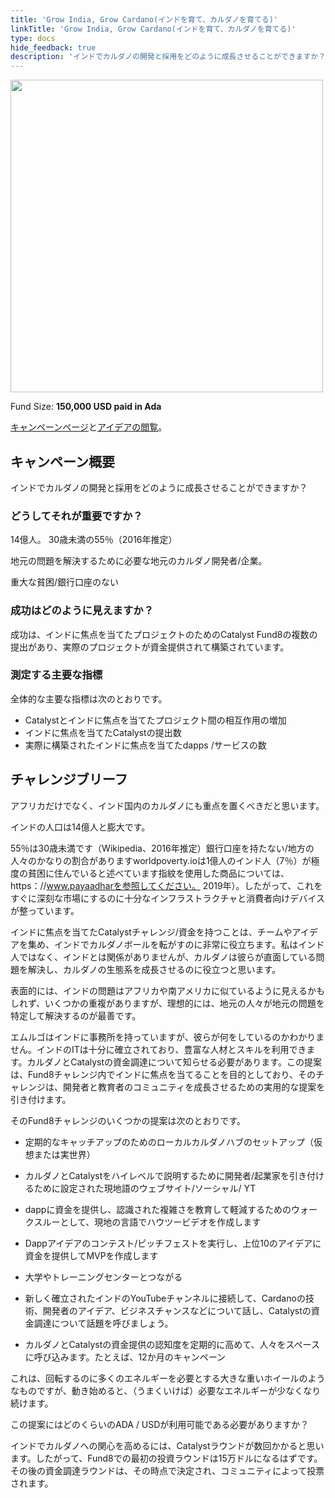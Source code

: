 ```yaml
---
title: 'Grow India, Grow Cardano(インドを育て、カルダノを育てる)'
linkTitle: 'Grow India, Grow Cardano(インドを育て、カルダノを育てる)'
type: docs
hide_feedback: true
description: 'インドでカルダノの開発と採用をどのように成長させることができますか？'
---
```

<img src="https://cardano.ideascale.com/community-library/accounts/93/936143/Public/22-Grow-India-Grow-Cardano-82a925.png" style="width:500px;height500px">

Fund Size: **150,000 USD paid in Ada**

[キャンペーンページ](https://cardano.ideascale.com/c/idea/381216)と[アイデアの閲覧](https://cardano.ideascale.com/c/campaigns/26454/stage/all/ideas/unspecified)。

## キャンペーン概要

インドでカルダノの開発と採用をどのように成長させることができますか？

### どうしてそれが重要ですか？

14億人。 30歳未満の55％（2016年推定）

地元の問題を解決するために必要な地元のカルダノ開発者/企業。

重大な貧困/銀行口座のない

### 成功はどのように見えますか？

成功は、インドに焦点を当てたプロジェクトのためのCatalyst Fund8の複数の提出があり、実際のプロジェクトが資金提供されて構築されています。

### 測定する主要な指標

全体的な主要な指標は次のとおりです。

- Catalystとインドに焦点を当てたプロジェクト間の相互作用の増加
- インドに焦点を当てたCatalystの提出数
- 実際に構築されたインドに焦点を当てたdapps /サービスの数

## チャレンジブリーフ

アフリカだけでなく、インド国内のカルダノにも重点を置くべきだと思います。

インドの人口は14億人と膨大です。

55％は30歳未満です（Wikipedia、2016年推定）銀行口座を持たない/地方の人々のかなりの割合がありますworldpoverty.ioは1億人のインド人（7％）が極度の貧困に住んでいると述べています指紋を使用した商品については、https：//www.payaadharを参照してください。 2019年）。したがって、これをすぐに深刻な市場にするのに十分なインフラストラクチャと消費者向けデバイスが整っています。

インドに焦点を当てたCatalystチャレンジ/資金を持つことは、チームやアイデアを集め、インドでカルダノボールを転がすのに非常に役立ちます。私はインド人ではなく、インドとは関係がありませんが、カルダノは彼らが直面している問題を解決し、カルダノの生態系を成長させるのに役立つと思います。

表面的には、インドの問題はアフリカや南アメリカに似ているように見えるかもしれず、いくつかの重複がありますが、理想的には、地元の人々が地元の問題を特定して解決するのが最善です。

エムルゴはインドに事務所を持っていますが、彼らが何をしているのかわかりません。インドのITは十分に確立されており、豊富な人材とスキルを利用できます。カルダノとCatalystの資金調達について知らせる必要があります。この提案は、Fund8チャレンジ内でインドに焦点を当てることを目的としており、そのチャレンジは、開発者と教育者のコミュニティを成長させるための実用的な提案を引き付けます。

そのFund8チャレンジのいくつかの提案は次のとおりです。

- 定期的なキャッチアップのためのローカルカルダノハブのセットアップ（仮想または実世界）

- カルダノとCatalystをハイレベルで説明するために開発者/起業家を引き付けるために設定された現地語のウェブサイト/ソーシャル/ YT

- dappに資金を提供し、認識された複雑さを教育して軽減するためのウォークスルーとして、現地の言語でハウツービデオを作成します

- Dappアイデアのコンテスト/ピッチフェストを実行し、上位10のアイデアに資金を提供してMVPを作成します

- 大学やトレーニングセンターとつながる

- 新しく確立されたインドのYouTubeチャンネルに接続して、Cardanoの技術、開発者のアイデア、ビジネスチャンスなどについて話し、Catalystの資金調達について話題を呼びましょう。

- カルダノとCatalystの資金提供の認知度を定期的に高めて、人々をスペースに呼び込みます。たとえば、12か月のキャンペーン

これは、回転するのに多くのエネルギーを必要とする大きな重いホイールのようなものですが、動き始めると、（うまくいけば）必要なエネルギーが少なくなり続けます。

この提案にはどのくらいのADA / USDが利用可能である必要がありますか？

インドでカルダノへの関心を高めるには、Catalystラウンドが数回かかると思います。したがって、Fund8での最初の投資ラウンドは15万ドルになるはずです。その後の資金調達ラウンドは、その時点で決定され、コミュニティによって投票されます。
